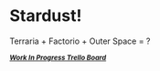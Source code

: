 # Stardust!
 
Terraria + Factorio + Outer Space = ?

<sup>[***Work In Progress Trello Board***](https://trello.com/b/N2vzNF4e/stardust)</sub>
